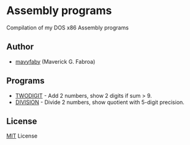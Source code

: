 # Assembly programs
Compilation of my DOS x86 Assembly programs

## Author

- [mavyfaby](https://github.com/mavyfaby) (Maverick G. Fabroa)

## Programs

- [TWODIGIT](TWODIGIT.ASM) - Add 2 numbers, show 2 digits if sum > 9.
- [DIVISION](DIVISION.ASM) - Divide 2 numbers, show quotient with 5-digit precision.

## License

[MIT](LICENSE) License
